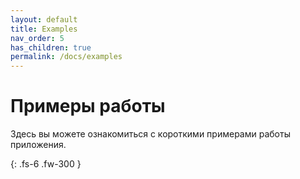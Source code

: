 ```yaml
---
layout: default
title: Examples
nav_order: 5
has_children: true
permalink: /docs/examples
---
```


# Примеры работы

Здесь вы можете ознакомиться с короткими примерами работы приложения.

{: .fs-6 .fw-300 }

